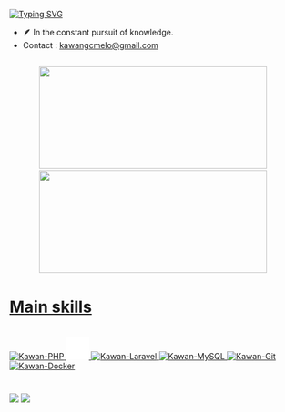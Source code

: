 [![Typing SVG](https://readme-typing-svg.demolab.com?font=Fira+Code&size=24&pause=1000&color=9B4F96&random=false&width=435&lines=Hi,+I’m+Kawan+Melo)](https://git.io/typing-svg)

- 🪶 In the constant pursuit of knowledge.
- Contact : kawangcmelo@gmail.com
 
##

<div align="center">
  <a href="https://github.com/kawanmelo">
  <img  width = " 400em" height="180em" src="https://github-readme-stats.vercel.app/api?username=kawanmelo&show_icons=true&theme=cobalt&include_all_commits=true&count_private=true&hide=stars,issues"/>
  <img width = " 400em"height="180em" src="https://github-readme-stats.vercel.app/api/top-langs/?username=kawanmelo&layout=compact&langs_count=7&theme=cobalt"/>
</div>
   
  <h1>Main skills </h1>

<div style="display: inline_block"><br>
 
  <img alt="Kawan-PHP" height="50" width="60" src="https://cdn.jsdelivr.net/gh/devicons/devicon@latest/icons/php/php-original.svg">      
  <img alt="Kawan-Symfony" height="40" width="40" src="https://github.com/kawanmelo/kawanmelo/blob/main/icons/symfony-svgrepo-com.png" />
  <img alt="Kawan-Laravel" height="40" width="40"  src="https://cdn.jsdelivr.net/gh/devicons/devicon@latest/icons/laravel/laravel-original.svg" />
  <img alt="Kawan-MySQL" height="40" width="50" src="https://cdn.jsdelivr.net/gh/devicons/devicon@latest/icons/mysql/mysql-original.svg"  />
  <img alt="Kawan-Git" height="40" width="50" src="https://cdn.jsdelivr.net/gh/devicons/devicon@latest/icons/git/git-original.svg">
  <img alt="Kawan-Docker" height="50" width="60" src="https://cdn.jsdelivr.net/gh/devicons/devicon@latest/icons/docker/docker-original-wordmark.svg" />
  

</div >
<h1></h1>
    <a href="https://www.linkedin.com/in/kawanmeloo/" target="_blank"><img src="https://img.shields.io/badge/LinkedIn-0077B5?style=for-the-badge&logo=linkedin&logoColor=white" target="_blank"></a>
    <a href = "mailto:kawangcmelo@gmail.com"><img src="https://img.shields.io/badge/-Gmail-%23333?style=for-the-badge&logo=gmail&logoColor=white" target="_blank"></a>
</div>
